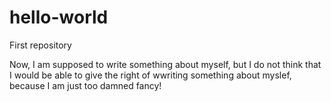 # hello-world
First repository

Now, I am supposed to write something about myself, but I do not think that I would be able to give the right of wwriting something about myslef, because I am just too damned fancy!
